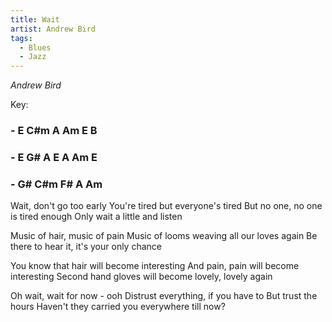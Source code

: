 ```yaml
---
title: Wait
artist: Andrew Bird
tags: 
  - Blues
  - Jazz
---
```

*Andrew Bird*

Key: 
### - E C#m A Am E B
### - E G# A E A Am E 
### - G# C#m F# A Am

<p class="lyrics">
Wait, don't go too early You're tired but everyone's tired
But no one, no one is tired enough Only wait a little and listen

Music of hair, music of pain Music of looms weaving all our loves again
Be there to hear it, it's your only chance

You know that hair will become interesting And pain, pain will become interesting
Second hand gloves will become lovely, lovely again

Oh wait, wait for now - ooh Distrust everything, if you have to
But trust the hours Haven't they carried you everywhere till now?
</p>